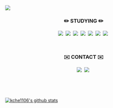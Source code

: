 ###
<img src="https://capsule-render.vercel.app/api?type=shark&color=BBDEFB&height=150&section=header&text=Kim%20%20Chae%20%20Eun&fontSize=55&fontColor=322b0c" />

<br>

<h3 align = "center"> ✏️ STUDYING ✏️ </h3>
<p align = "center">
            <img src="https://img.shields.io/badge/C++-00599C?style=flat-square&logo=C%2B%2B&logoColor=white"/></a>&nbsp            
            <img src="https://img.shields.io/badge/JavaScript-F7DF1E?style=flat-square&logo=JavaScript&logoColor=white"/></a>&nbsp   
            <img src="https://img.shields.io/badge/Node.js-339933?style=flat-square&logo=Node.js&logoColor=white"/></a>&nbsp
            <img src="https://img.shields.io/badge/Spring-6DB33F?style=flat-square&logo=Spring&logoColor=white"/></a>&nbsp
            <img src="https://img.shields.io/badge/MySQL-4479A1?style=flat-square&logo=MySQL&logoColor=white"/></a>&nbsp
            <img src="https://img.shields.io/badge/Android-3DDC84?style=flat-square&logo=Android&logoColor=white"/></a>&nbsp
            <img src="https://img.shields.io/badge/iOS-000000?style=flat-square&logo=iOS&logoColor=white"/></a>&nbsp
</p>

<br>

<h3 align = "center"> ✉️ CONTACT ✉️ </h3>
<p align = "center">
            <a href="mailto:kche011106@gmail.com">
            <img src="https://img.shields.io/badge/Gmail-EA4335?style=flat-square&logo=Gmail&logoColor=white"/></a>&nbsp           
            <a href="https://blog.naver.com/ol_llob">
            <img src="https://img.shields.io/badge/Blog-03C75A?style=flat-square&logo=Naver&logoColor=white"/></a>&nbsp                    
</p>
<br><br><br>

[![kche1106's github stats](https://github-readme-stats.vercel.app/api/top-langs/?username=kche1106&show_icons=true&hide_border=true&title_color=004386&icon_color=004386&layout=compact)](https://github.com/kche1106)
           

<!--
**kche1106/kche1106** is a ✨ _special_ ✨ repository because its `README.md` (this file) appears on your GitHub profile.

Here are some ideas to get you started:

- 🔭 I’m currently working on ...
- 🌱 I’m currently learning ...
- 👯 I’m looking to collaborate on ...
- 🤔 I’m looking for help with ...
- 💬 Ask me about ...
- 📫 How to reach me: ...
- 😄 Pronouns: ...
- ⚡ Fun fact: ...
-->
